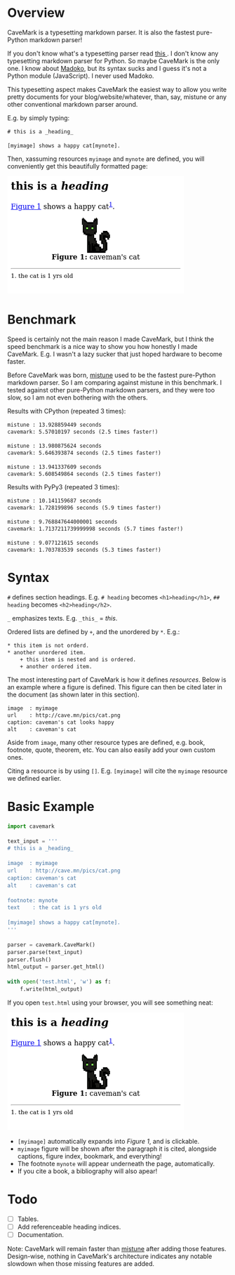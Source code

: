 # Overview

CaveMark is a typesetting markdown parser.  It is also the fastest pure-Python
markdown parser!  

If you don't know what's a typesetting parser read [this
](https://en.wikipedia.org/wiki/Typesetting).  I don't know any typesetting
markdown parser for Python.  So maybe CaveMark is the only one.  I know about
[Madoko](https://www.madoko.net/), but its syntax sucks and I guess it's not a
Python module (JavaScript).  I never used Madoko.

This typesetting aspect makes CaveMark the easiest way to allow you write
pretty documents for your blog/website/whatever, than, say, mistune or any
other conventional markdown parser around.

E.g. by simply typing:

```
# this is a _heading_

[myimage] shows a happy cat[mynote].
```

Then, xassuming resources `myimage` and `mynote` are defined, you will
conveniently get this beautifully formatted page:

![rendered output](https://raw.githubusercontent.com/Al-Caveman/cavemark/master/test001.png)


# Benchmark

Speed is certainly not the main reason I made CaveMark, but I think the speed
benchmark is a nice way to show you how honestly I made CaveMark.  E.g. I
wasn't a lazy sucker that just hoped hardware to become faster.

Before CaveMark was born, [mistune](https://github.com/lepture/mistune) used to
be the fastest pure-Python markdown parser.  So I am comparing against mistune
in this benchmark.  I tested against other pure-Python markdown parsers, and
they were too slow, so I am not even bothering with the others.

Results with CPython (repeated 3 times):

```
mistune : 13.928859449 seconds
cavemark: 5.57010197 seconds (2.5 times faster!)

mistune : 13.980875624 seconds
cavemark: 5.646393874 seconds (2.5 times faster!)

mistune : 13.941337609 seconds
cavemark: 5.608549864 seconds (2.5 times faster!)
```

Results with PyPy3 (repeated 3 times):

```
mistune : 10.141159687 seconds
cavemark: 1.728199896 seconds (5.9 times faster!)

mistune : 9.768847644000001 seconds
cavemark: 1.7137211739999998 seconds (5.7 times faster!)

mistune : 9.077121615 seconds
cavemark: 1.703783539 seconds (5.3 times faster!)
```

# Syntax

`#` defines section headings.  E.g. `# heading` becomes `<h1>heading</h1>`, `##
heading` becomes `<h2>heading</h2>`.

`_` emphasizes texts.  E.g.  `_this_` = _this_.

Ordered lists are defined by `+`, and the unordered by `*`.  E.g.:

```
* this item is not orderd.
* another unordered item.
    + this item is nested and is ordered.
    + another ordered item.
```

The most interesting part of CaveMark is how it defines _resources_.  Below is
an example where a figure is defined.  This figure can then be cited later in
the document (as shown later in this section).

```
image  : myimage
url    : http://cave.mn/pics/cat.png
caption: caveman's cat looks happy
alt    : caveman's cat
```

Aside from `image`, many other resource types are defined, e.g. book, footnote,
quote, theorem, etc.  You can also easily add your own custom ones.

Citing a resource is by using `[]`.  E.g. `[myimage]` will cite the `myimage`
resource we defined earlier.

# Basic Example

```python
import cavemark

text_input = '''
# this is a _heading_

image  : myimage
url    : http://cave.mn/pics/cat.png
caption: caveman's cat
alt    : caveman's cat

footnote: mynote
text    : the cat is 1 yrs old

[myimage] shows a happy cat[mynote].
'''

parser = cavemark.CaveMark()
parser.parse(text_input)
parser.flush()
html_output = parser.get_html()

with open('test.html', 'w') as f:
    f.write(html_output)
```

If you open `test.html` using your browser, you will see something neat:

![rendered output](https://raw.githubusercontent.com/Al-Caveman/cavemark/master/test001.png)

* `[myimage]` automatically expands into _Figure 1_, and is clickable.
* `myimage` figure will be shown after the paragraph it is cited, alongside
  captions, figure index, bookmark, and everything!
* The footnote `mynote` will appear underneath the page, automatically.
* If you cite a book, a bibliography will also apear!


# Todo

  - [ ] Tables.
  - [ ] Add referenceable heading indices.
  - [ ] Documentation.

Note:  CaveMark will remain faster than
[mistune](https://github.com/lepture/mistune) after adding those features.
Design-wise, nothing in CaveMark's architecture indicates any notable slowdown
when those missing features are added.
